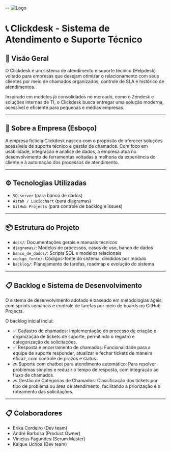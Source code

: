 -- 
![Logo](https://github.com/Andr3stt/ClickDesk/blob/main/Backlog/Logo%20-%20ClickDesk.ico)


# 📞 Clickdesk - Sistema de Atendimento e Suporte Técnico

## 🧩 Visão Geral

O Clickdesk é um sistema de atendimento e suporte técnico (Helpdesk) voltado para empresas que desejam otimizar o relacionamento com seus clientes por meio de chamados organizados, controle de SLA e histórico de atendimentos.

Inspirado em modelos já consolidados no mercado, como o Zendesk e soluções internas de TI, o Clickdesk busca entregar uma solução moderna, acessível e eficiente para pequenas e médias empresas.

---

## 🏢 Sobre a Empresa (Esboço)

A empresa fictícia Clickdesk nasceu com o propósito de oferecer soluções acessíveis de suporte técnico e gestão de chamados. Com foco em usabilidade, integração e análise de dados, a empresa atua no desenvolvimento de ferramentas voltadas à melhoria da experiência do cliente e à automação dos processos de atendimento.

---

## ⚙️ Tecnologias Utilizadas
- `SQLserver` (para banco de dados)
- `Astah / Lucidchart` (para diagramas)
- `GitHub Projects` (para controle de backlog e issues)

---

## 📦 Estrutura do Projeto

- `docs/`: Documentações gerais e manuais técnicos
- `diagramas/`: Modelos de processos, casos de uso, banco de dados
- `banco_de_dados/`: Scripts SQL e modelos relacionais
- `codigo_fonte/`: Códigos-fonte do sistema, divididos por módulo
- `backlog/`: Planejamento de tarefas, roadmap e evolução do sistema

---

## 📋 Backlog e Sistema de Desenvolvimento

O sistema de desenvolvimento adotado é baseado em metodologias ágeis, com sprints semanais e controle de tarefas por meio de boards no GitHub Projects.

O backlog inicial inclui:

- ✅ Cadastro de chamados: Implementação do processo de criação e organização de tickets de suporte, permitindo o registro e categorização de solicitações.
- ✅ Resposta e encerramento de chamados: Funcionalidade para a equipe de suporte responder, atualizar e fechar tickets de maneira eficaz, com controle de prazos e status.
- 🔜 Suporte com chatbot para atendimento automático: Para resolver problemas simples e reduzir o tempo de resposta, com integração ao fluxo de chamados.
- 🔜 Gestão de Categorias de Chamados: Classificação dos tickets por tipo de problema ou área de atendimento, facilitando a priorização e o roteamento das solicitações.

---
## 📋 Colaboradores

- Erika Cordeiro (Dev team)
- André Barbosa (Product Owner)
- Vinicius Fagundes (Scrum Master)
- Kaique Uchoa (Dev team)


